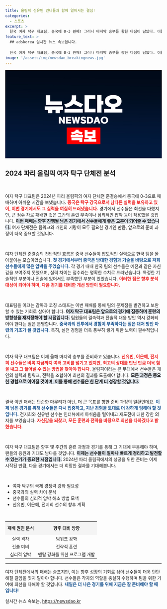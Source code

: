 ```yaml
---
title: 올림픽 신유빈 언니들과 함께 일어서는 결심!
categories:
  - 스포츠
excerpt: >
  한국 여자 탁구 대표팀, 중국에 0-3 완패! 그러나 마지막 승부를 향한 다짐이 남았다. 이들의 열정과 결의가 담긴 인터뷰 영상을 놓치지 마세요!
feature_text: >
  ## adskorea 실시간 뉴스 속보입니다.

  한국 여자 탁구 대표팀, 중국에 0-3 완패! 그러나 마지막 승부를 향한 다짐이 남았다. 이들의 열정과 결의가 담긴 인터뷰 영상을 놓치지 마세요!
image: '/assets/img/newsdao_breakingnews.jpg'
---
```


<p><img src="/assets/img/newsdao_breakingnews.jpg" alt="adskorea 속보" /></p>

<h2 data-ke-size="size26">2024 파리 올림픽 여자 탁구 단체전 분석</h2>

<p data-ke-size="size16">&nbsp;</p>

<p>여자 탁구 대표팀은 2024년 파리 올림픽의 여자 단체전 준결승에서 중국에 0-3으로 패배하며 아쉬운 시간을 보냈습니다. <b><span style="color: #ee2323;">중국은 탁구 강국으로서 남다른 실력을 보유하고 있어, 이번 경기에서도 그 실력을 여실히 드러냈습니다.</span></b> 경기에서 선수들은 최선을 다했지만, 큰 점수 차로 패배한 것은 그간의 훈련 부족이나 심리적인 압박 등이 작용했을 것입니다. <b><span style="background-color: #21538527;">이번 패배는 향후 진행될 남은 경기에서 선수들에게 좋은 교훈이 되어줄 수 있습니다.</span></b> 여자 단체전은 팀워크와 개인의 기량이 모두 필요한 경기인 만큼, 앞으로의 준비 과정이 더욱 중요할 것입니다.</p>

<p data-ke-size="size16">&nbsp;</p>

<p>여자 단체전 준결승의 전반적인 흐름은 중국 선수들이 압도적인 실력으로 한국 팀을 몰아붙이는 모습이었습니다. <b><span style="color: #1a5490;">첫 경기에서부터 중국은 방대한 경험과 기술을 바탕으로 저희 선수들에게 많은 압박을 주었습니다.</span></b> 각 경기 내내 한국 팀의 선수들은 예전과 같은 자신감을 보여주지 못했으며, 실력 차이는 점수라는 명확한 수치로 드러났습니다. 특정한 기술적인 부분이나 전술에 있어서도 부족했던 부분이 있었습니다. <b><span style="color: #ee2323;">이러한 점은 향후 분석 대상이 되어야 하며, 다음 경기를 대비한 개선 방안이 필요합니다.</span></b></p>

<p data-ke-size="size16">&nbsp;</p>

<p>대표팀을 이끄는 감독과 코칭 스태프는 이번 패배를 통해 팀의 문제점을 발견하고 보완할 수 있는 기회로 삼아야 합니다. <b><span style="background-color: #21538527;">여자 탁구 대표팀은 앞으로의 경기에 집중하며 훈련의 방향성을 재지정해야 할 시점입니다.</span></b> 팀원들의 결속력과 전술적 대응 방안 역시 강화되어야 한다는 점은 분명합니다. <b><span style="color: #1a5490;">중국과의 전투에서 경험이 부족하다는 점은 대처 방안 마련의 기초가 될 것입니다.</span></b> 특히, 실전 경험을 더욱 풍부히 쌓기 위한 노력이 필수적입니다.</p>

<p data-ke-size="size16">&nbsp;</p>

<p>여자 탁구 대표팀은 이제 올해 마지막 승부를 준비하고 있습니다. <b><span style="color: #ee2323;">신유빈, 이은혜, 전지희 선수들은 비록 지금까지 여러 고비를 넘기고 있지만, 최고의 상대를 만난 만큼 더욱 힘을 내고 그 풀어낼 수 있는 방법을 찾아야 합니다.</span></b> 올림픽이라는 큰 무대에서 선수들은 개인의 실력과 팀워크, 전략을 조합하여 최선의 결과를 도출해야 합니다. <b><span style="background-color: #21538527;">모든 과정은 중요한 경험으로 이어질 것이며, 이를 통해 선수들은 한 단계 더 성장할 것입니다.</span></b> </p>

<p data-ke-size="size16">&nbsp;</p>

<p>결국 이번 패배는 단순한 마무리가 아닌, 더 큰 목표를 향한 준비 과정의 일환인데요. <b><span style="color: #1a5490;">이제 남은 경기를 위해 선수들은 다시 집중하고, 지난 경험을 토대로 더 강하게 임해야 할 것입니다.</span></b> 전지희와 신유빈 선수는 인터뷰에서 아쉬움을 털어내고 재도전에 대한 강한 의지를 보였습니다. <b><span style="color: #ee2323;">자신감을 되찾고, 모든 훈련과 전략을 바탕으로 최선을 다하겠다고 밝혔습니다.</span></b> </p>

<p data-ke-size="size16">&nbsp;</p>

<p>여자 탁구 대표팀은 향후 몇 주간의 훈련 과정과 경기를 통해 그 기대에 부응해야 하며, 팬들의 응원과 기대도 남다를 것입니다. <b><span style="background-color: #21538527;">이제는 선수들이 얼마나 빠르게 정리하고 발전할 수 있는가가 중요한 시점입니다.</span></b> 2024년 파리 올림픽에서의 성공을 위한 준비는 이제 시작된 만큼, 다음 경기에서는 더 희망찬 결과를 기대해봅니다.</p>

<p data-ke-size="size16">&nbsp;</p>

<ul>
  <li>여자 탁구의 국제 경쟁력 강화 필요성</li>
  <li>중국과의 실력 차이 분석</li>
  <li>선수들의 심리적 압박 해소 방법 모색</li>
  <li>신유빈, 이은혜, 전지희 선수의 향후 계획</li>
</ul>

<p data-ke-size="size16">&nbsp;</p>

<table style="width: 100%;">
<tr style="background-color: #f4f4f4;">
<td style="text-align: center; height: 37px;"><b>패배 원인 분석</b></td>
<td style="text-align: center; height: 37px;"><b>향후 대비 방향</b></td>
</tr>
<tr>
<td style="text-align: center; height: 17px;">실력 격차</td>
<td style="text-align: center; height: 17px;">팀워크 강화</td>
</tr>
<tr>
<td style="text-align: center; height: 17px;">전술 미비</td>
<td style="text-align: center; height: 17px;">전략적 훈련</td>
</tr>
<tr>
<td style="text-align: center; height: 17px;">심리적 압박</td>
<td style="text-align: center; height: 17px;">멘탈 강화를 위한 프로그램 개발</td>
</tr>
</table>

<hr style="border: 1px solid #ccc;"/>

<p>여자 단체전에서의 패배는 슬프지만, 이는 향후 성장의 기회로 삼아 선수들이 더욱 단단해질 길임을 잊지 말아야 합니다. 선수들은 각자의 역할을 충실히 수행하며 팀을 위한 기여에 최선을 다해야 할 것입니다. <b><span style="color: #1a5490;">내일은 더 나은 경기를 위해 지금은 잘 준비해야 할 때입니다!</span></b></p>
실시간 뉴스 속보는, <a href="https://newsdao.kr" rel="dofollow">https://newsdao.kr</a>


